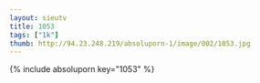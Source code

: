 ```yaml
--- 
layout: sieutv
title: 1053
tags: ["1k"]
thumb: http://94.23.248.219/absoluporn-1/image/002/1053.jpg
---
```

{% include absoluporn key="1053" %} 
